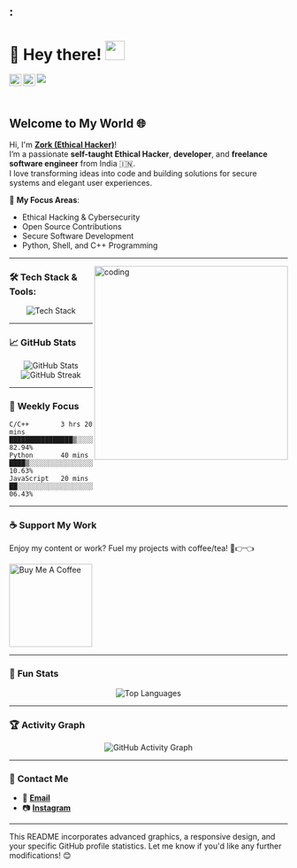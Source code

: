 :
---

# 👋 Hey there! <img src="https://media.giphy.com/media/hvRJCLFzcasrR4ia7z/giphy.gif" width="35px">

<a href="https://www.instagram.com/sincryptzork/">
  <img align="left" alt="Zork's Instagram" width="22px" src="https://raw.githubusercontent.com/hussainweb/hussainweb/main/icons/instagram.png" />
</a>
<a href="mailto:sinzork@mail2tor.com">
  <img align="left" alt="Zork's Email" width="22px" src="https://cdn-icons-png.flaticon.com/512/732/732200.png" />
</a>

![](https://komarev.com/ghpvc/?username=samay825&label=Profile+Views&color=blueviolet&style=flat-square)  

<br />

## Welcome to My World 🌐  
Hi, I'm **[Zork (Ethical Hacker)](https://www.youtube.com/channel/UC45C7EGQrkA1plv00m51h7g)**!  
I’m a passionate **self-taught Ethical Hacker**, **developer**, and **freelance software engineer** from India 🇮🇳.  
I love transforming ideas into code and building solutions for secure systems and elegant user experiences.

🎯 **My Focus Areas**:  
- Ethical Hacking & Cybersecurity  
- Open Source Contributions  
- Secure Software Development  
- Python, Shell, and C++ Programming  

---

<img align="right" src="https://raw.githubusercontent.com/samay825/samay825/main/assets/hacker.gif" alt="coding" width="350px"/>

### 🛠️ **Tech Stack & Tools**:  
<p align="center">
  <img src="https://skillicons.dev/icons?i=python,c,cpp,js,react,vue,linux,bash,mysql,firebase,git,github" alt="Tech Stack" />
</p>

---

### 📈 **GitHub Stats**
<p align="center">
  <img src="https://github-readme-stats.vercel.app/api?username=samay825&show_icons=true&theme=highcontrast" alt="GitHub Stats" />
  <img src="https://github-readme-streak-stats.herokuapp.com/?user=samay825&theme=highcontrast" alt="GitHub Streak" />
</p>

---

### 🌟 **Weekly Focus**
<!--START_SECTION:waka-->
```text
C/C++        3 hrs 20 mins ████████████████▒░░░░░░░░   82.94%
Python       40 mins       ████▒░░░░░░░░░░░░░░░░░░░░   10.63%
JavaScript   20 mins       ██░░░░░░░░░░░░░░░░░░░░░░░   06.43%
```
<!--END_SECTION:waka-->

---

### ☕ **Support My Work**
Enjoy my content or work? Fuel my projects with coffee/tea! 🥺👉👈  

<a href="https://www.buymeacoffee.com/samay" target="_blank">
  <img src="https://cdn.buymeacoffee.com/buttons/v2/default-blue.png" width="150" alt="Buy Me A Coffee" />
</a>

---

### 🚀 **Fun Stats**  
<p align="center">
  <img src="https://github-readme-stats.vercel.app/api/top-langs/?username=samay825&layout=compact&theme=highcontrast" alt="Top Languages" />
</p>

---

### 🏆 **Activity Graph**  
<p align="center">
  <img src="https://github-readme-activity-graph.cyclic.app/graph?username=samay825&theme=react-dark" alt="GitHub Activity Graph" />
</p>

---

### 💬 **Contact Me**
- 📧 **[Email](mailto:sinzork@mail2tor.com)**  
- 📷 **[Instagram](https://www.instagram.com/sincryptzork/)**  

---

This README incorporates advanced graphics, a responsive design, and your specific GitHub profile statistics. Let me know if you'd like any further modifications! 😊
